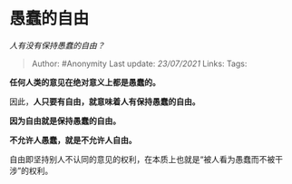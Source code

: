 # 愚蠢的自由
*人有没有保持愚蠢的自由？*

> Author: #Anonymity
> Last update: *23/07/2021*
> Links:
> Tags:

**任何人类的意见在绝对意义上都是愚蠢的。**

因此，**人只要有自由，就意味着人有保持愚蠢的自由。**

**因为自由就是保持愚蠢的自由。**

**不允许人愚蠢，就是不允许人自由。**

自由即坚持别人不认同的意见的权利，在本质上也就是“被人看为愚蠢而不被干涉”的权利。
